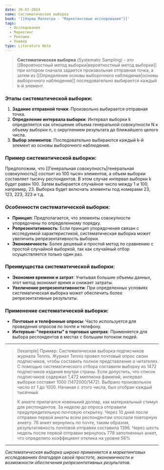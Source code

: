 ```yaml
---
date: 26-03-2024
name: Систематическая выборка
book: '[[Нэреш Малхотра - "Маркетинговые исследования"]]'
tags:
  - Исследования
  - Маркетинг
  - Реклама
  - Универ
type: Literature Note
---
```

> **Систематическая выборка** (Systematic Sampling) - это [[Вероятностный метод выборки|вероятностный метод выборки]] при котором сначала задается произвольная отправная точка, а затем из [[Определение основы выборочного наблюдения|основы выборочного наблюдения]] последовательно выбирается каждый k-й элемент.

### Этапы систематической выборки:

1. **Задание отправной точки**: Произвольно выбирается отправная точка.
2. **Определение интервала выборки**: Интервал выборки k определяется как отношение объема генеральной совокупности N к объему выборки n, с округлением результата до ближайшего целого числа.
3. **Выбор элементов**: Последовательно выбираются каждый k-й элемент из основы выборочного наблюдения.

### Пример систематической выборки:

Предположим, что [[Генеральная совокупность|генеральная совокупность]] состоит из 100 тысяч элементов, а объем выборки составляет тысячу респондентов. В этом случае интервал выборки k будет равен 100. Затем выбирается случайное число между 1 и 100, например, 23. Выборка будет включать элементы под номерами 23, 123, 223, 323 и т.д.

### Особенности систематической выборки:

- **Принцип**: Предполагается, что элементы совокупности упорядочены по определенному порядку.
- **Репрезентативность**: Если принцип упорядочения связан с исследуемой характеристикой, систематическая выборка может увеличить репрезентативность выборки.
- **Экономичность**: Более дешевый и простой метод по сравнению с простой случайной выборкой, так как случайный отбор осуществляется только один раз.

### Преимущества систематической выборки:

- **Экономия времени и затрат**: Учитывая большие объемы данных, этот метод экономит время и снижает затраты.
- **Увеличение репрезентативности**: При определенных условиях систематическая выборка может обеспечить более репрезентативные результаты.

### Применение систематической выборки:

- **Почтовые и телефонные опросы**: Часто используется для проведения опросов по почте и телефону.
- **Интервью-"перехваты" в торговых центрах**: Применяется для выбора респондентов в местах с большим потоком людей.

---

> [!example] Пример: Систематическая выборка подписчиков журнала Tennis.
> Журнал Tennis провел почтовый опрос своих подписчиков, чтобы составить полное представление о читателях. С помощью систематического отбора составили выборку из 1472 подписчиков издания внутри страны. Если допустить, что список подписчиков содержал 1,472 миллиона фамилий, интервал выборки составит 1000 (1472000/1472). Выбрано произвольное число от 1 до 1000. Начиная с этого числа, был отобран каждый тысячный.
> 
> К анкете прилагался новенький доллар, как материальный стимул для респондентов. За неделю до опроса отправили предупредительную почтовую открытку. Через 10 дней после отправки первой анкеты всем респондентам отослали повторную анкету. 76 анкет вернулись по почте, таким образом, результативность почтовой отправки составила 1396. Через шесть недель после первой отправки вернулось 778 заполненных анкет, что определило коэффициент отклика на уровне 56% 

---
_Систематическая выборка широко применяется в маркетинговых исследованиях благодаря своей простоте, экономичности и возможности обеспечения репрезентативных результатов._